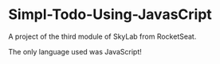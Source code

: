 # Simpl-Todo-Using-JavasCript
A project of the third module of SkyLab from RocketSeat.

The only language used was JavaScript!
